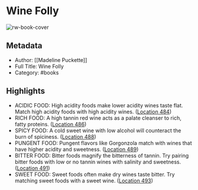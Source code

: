 # Wine Folly

![rw-book-cover](https://images-na.ssl-images-amazon.com/images/I/51diwolxh9L._SL200_.jpg)

## Metadata
- Author: [[Madeline Puckette]]
- Full Title: Wine Folly
- Category: #books

## Highlights
- ACIDIC FOOD: High acidity foods make lower acidity wines taste flat. Match high acidity foods with high acidity wines. ([Location 484](https://readwise.io/to_kindle?action=open&asin=B075WDHV8Q&location=484))
- RICH FOOD: A high tannin red wine acts as a palate cleanser to rich, fatty proteins. ([Location 486](https://readwise.io/to_kindle?action=open&asin=B075WDHV8Q&location=486))
- SPICY FOOD: A cold sweet wine with low alcohol will counteract the burn of spiciness. ([Location 488](https://readwise.io/to_kindle?action=open&asin=B075WDHV8Q&location=488))
- PUNGENT FOOD: Pungent flavors like Gorgonzola match with wines that have higher acidity and sweetness. ([Location 489](https://readwise.io/to_kindle?action=open&asin=B075WDHV8Q&location=489))
- BITTER FOOD: Bitter foods magnify the bitterness of tannin. Try pairing bitter foods with low or no tannin wines with salinity and sweetness. ([Location 491](https://readwise.io/to_kindle?action=open&asin=B075WDHV8Q&location=491))
- SWEET FOOD: Sweet foods often make dry wines taste bitter. Try matching sweet foods with a sweet wine. ([Location 493](https://readwise.io/to_kindle?action=open&asin=B075WDHV8Q&location=493))
